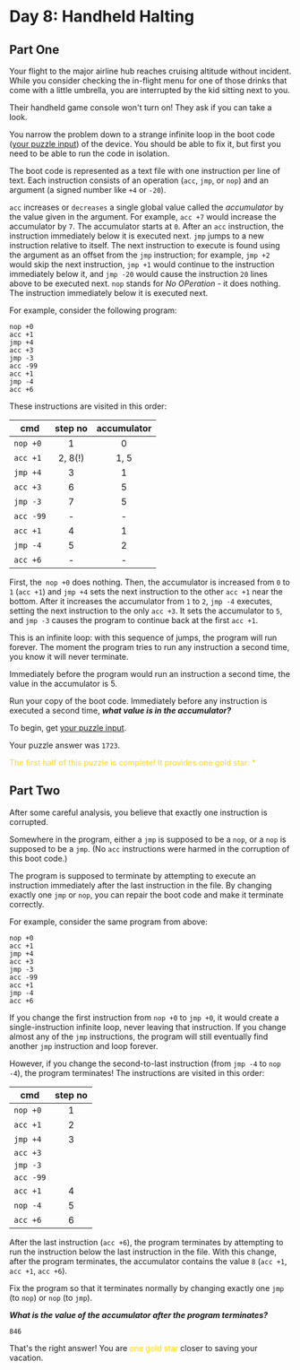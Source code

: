 # Day 8: Handheld Halting

## Part One

Your flight to the major airline hub reaches cruising altitude without incident.
While you consider checking the in-flight menu for one of those drinks that come with a little umbrella, you are
interrupted by the kid sitting next to you.

Their handheld game console won't turn on! They ask if you can take a look.

You narrow the problem down to a strange infinite loop in the boot code ([your puzzle input](data.txt)) of the device.
You should be able to fix it, but first you need to be able to run the code in isolation.

The boot code is represented as a text file with one instruction per line of text.
Each instruction consists of an operation (`acc`, `jmp`, or `nop`) and an argument (a signed number like `+4` or `-20`).

`acc` increases or `decreases` a single global value called the *accumulator* by the value given in the argument.
For example, `acc +7` would increase the accumulator by `7`.
The accumulator starts at `0`. After an `acc` instruction, the instruction immediately below it is executed next.
`jmp` jumps to a new instruction relative to itself.
The next instruction to execute is found using the argument as an offset from the `jmp` instruction;
for example, `jmp +2` would skip the next instruction, `jmp +1` would continue to the instruction immediately below it,
and `jmp -20` would cause the instruction `20` lines above to be executed next.
`nop` stands for *No OPeration* - it does nothing.
The instruction immediately below it is executed next.

For example, consider the following program:
```text
nop +0
acc +1
jmp +4
acc +3
jmp -3
acc -99
acc +1
jmp -4
acc +6
```
These instructions are visited in this order:

| cmd         | step no | accumulator |
| ----------- | :-----: | :---------: |
| `nop +0`    | 1       | 0           |
| `acc +1`    | 2, 8(!) | 1, 5        |
| `jmp +4`    | 3       | 1           |
| `acc +3`    | 6       | 5           |
| `jmp -3`    | 7       | 5           |
| `acc -99`   | -       | -           |
| `acc +1`    | 4       | 1           |
| `jmp -4`    | 5       | 2           |
| `acc +6`    | -       | -           |

First, the` nop +0` does nothing.
Then, the accumulator is increased from `0` to `1` (`acc +1`) and `jmp +4` sets the next instruction to the other
`acc +1` near the bottom.
After it increases the accumulator from `1` to `2`, `jmp -4` executes, setting the next instruction to the only
`acc +3`.
It sets the accumulator to `5`, and `jmp -3` causes the program to continue back at the first `acc +1`.

This is an infinite loop: with this sequence of jumps, the program will run forever.
The moment the program tries to run any instruction a second time, you know it will never terminate.

Immediately before the program would run an instruction a second time, the value in the accumulator is 5.

Run your copy of the boot code.
Immediately before any instruction is executed a second time, ***what value is in the accumulator?***

To begin, get [your puzzle input](data.txt).

Your puzzle answer was `1723`.

<span style="color:gold">The first half of this puzzle is complete! It provides one gold star: *</span>

## Part Two
After some careful analysis, you believe that exactly one instruction is corrupted.

Somewhere in the program, either a `jmp` is supposed to be a `nop`, or a `nop` is supposed to be a `jmp`.
(No `acc` instructions were harmed in the corruption of this boot code.)

The program is supposed to terminate by attempting to execute an instruction immediately after the last instruction in
the file.
By changing exactly one `jmp` or `nop`, you can repair the boot code and make it terminate correctly.

For example, consider the same program from above:
```text
nop +0
acc +1
jmp +4
acc +3
jmp -3
acc -99
acc +1
jmp -4
acc +6
```
If you change the first instruction from `nop +0` to `jmp +0`, it would create a single-instruction infinite loop, never
leaving that instruction.
If you change almost any of the `jmp` instructions, the program will still eventually find another `jmp` instruction and
loop forever.

However, if you change the second-to-last instruction (from `jmp -4` to `nop -4`), the program terminates!
The instructions are visited in this order:

| cmd       | step no |
| --------- | :-----: |
| `nop +0`  | 1       |
| `acc +1`  | 2       |
| `jmp +4`  | 3       |
| `acc +3`  |         |
| `jmp -3`  |         |
| `acc -99` |         |
| `acc +1`  | 4       |
| `nop -4`  | 5       |
| `acc +6`  | 6       |

After the last instruction (`acc +6`), the program terminates by attempting to run the instruction below the last
instruction in the file.
With this change, after the program terminates, the accumulator contains the value `8` (`acc +1`, `acc +1`, `acc +6`).

Fix the program so that it terminates normally by changing exactly one `jmp` (to `nop`) or `nop` (to `jmp`).

***What is the value of the accumulator after the program terminates?***

`846`

That's the right answer! You are <span style="color:gold">one gold star</span> closer to saving your vacation.



